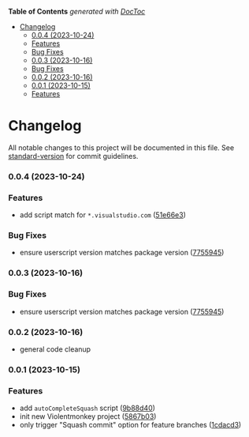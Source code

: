 <!-- START doctoc generated TOC please keep comment here to allow auto update -->
<!-- DON'T EDIT THIS SECTION, INSTEAD RE-RUN doctoc TO UPDATE -->
**Table of Contents**  *generated with [DocToc](https://github.com/thlorenz/doctoc)*

- [Changelog](#changelog)
    - [0.0.4 (2023-10-24)](#004-2023-10-24)
    - [Features](#features)
    - [Bug Fixes](#bug-fixes)
    - [0.0.3 (2023-10-16)](#003-2023-10-16)
    - [Bug Fixes](#bug-fixes-1)
    - [0.0.2 (2023-10-16)](#002-2023-10-16)
    - [0.0.1 (2023-10-15)](#001-2023-10-15)
    - [Features](#features-1)

<!-- END doctoc generated TOC please keep comment here to allow auto update -->

# Changelog

All notable changes to this project will be documented in this file. See [standard-version](https://github.com/conventional-changelog/standard-version) for commit guidelines.

### 0.0.4 (2023-10-24)


### Features

* add script match for `*.visualstudio.com` ([51e66e3](https://github.com/shamrt/azdo-userscripts/commit/51e66e3a0eec4e2ace8eacbdec9dc0c4f07970df))


### Bug Fixes

* ensure userscript version matches package version ([7755945](https://github.com/shamrt/azdo-userscripts/commit/7755945385823c38a91ee0470300be1087381efc))

### 0.0.3 (2023-10-16)

### Bug Fixes

* ensure userscript version matches package version ([7755945](https://github.com/shamrt/azdo-userscripts/commit/7755945385823c38a91ee0470300be1087381efc))

### 0.0.2 (2023-10-16)

* general code cleanup

### 0.0.1 (2023-10-15)


### Features

* add `autoCompleteSquash` script ([9b88d40](https://github.com/shamrt/azdo-userscripts/commit/9b88d40e39f12e8c94448da86f9d63892b424ca9))
* init new Violentmonkey project ([5867b03](https://github.com/shamrt/azdo-userscripts/commit/5867b03f451a88786103be608b6f664a1ab3d85a))
* only trigger "Squash commit" option for feature branches ([1cdacd3](https://github.com/shamrt/azdo-userscripts/commit/1cdacd33bd07b557cdd8ec3fb63eaf76c783a4c9))

